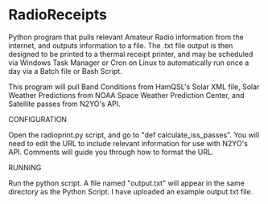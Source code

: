# RadioReceipts

Python program that pulls relevant Amateur Radio information from the internet, and outputs information to a file.
The .txt file output is then designed to be printed to a thermal receipt printer, and may be scheduled via Windows
Task Manager or Cron on Linux to automatically run once a day via a Batch file or Bash Script.

This program will pull Band Conditions from HamQSL's Solar XML file, Solar Weather Predictions from NOAA Space Weather Prediction Center,
and Satellite passes from N2YO's API.

CONFIGURATION

Open the radioprint.py script, and go to "def calculate_iss_passes". You will need to edit the URL to include relevant information for use with N2YO's 
API. Comments will guide you through how to format the URL.

RUNNING

Run the python script. A file named "output.txt" will appear in the same directory as the Python Script. I have uploaded an example output.txt file.
